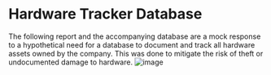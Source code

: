 # Hardware Tracker Database
The following report and the accompanying database are a mock response to a hypothetical need for a database to document and track all hardware assets owned by the company. This was done to mitigate the risk of theft or undocumented damage to hardware. ![image](https://github.com/aaltam6/Hardware-Tracker-Database/assets/87050733/56f7c353-db3c-44dd-b489-c6cc0145ec96)

